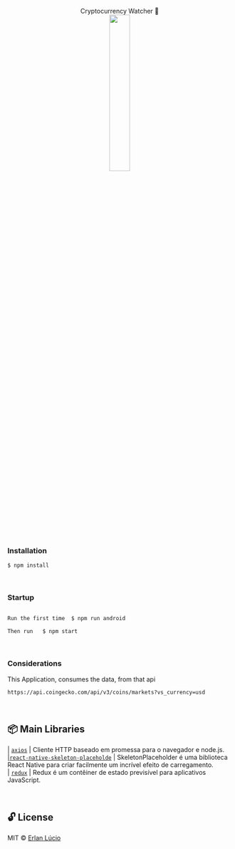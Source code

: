  <p align="center">
 Cryptocurrency Watcher 🤔
  
<br>
<img src="https://user-images.githubusercontent.com/47280551/77914688-b06a1c80-726c-11ea-987a-413eacb269c8.gif" width="30%"/>
<br>

### Installation

```bash
$ npm install
```

<br>

### Startup

```bash

Run the first time  $ npm run android

Then run   $ npm start
```

<br>

### Considerations

This Application, consumes the data, from that api

```bash
https://api.coingecko.com/api/v3/coins/markets?vs_currency=usd
```

<br>

## 📦 Main Libraries

| [`axios`](https://www.npmjs.com/package/axios) | Cliente HTTP baseado em promessa para o navegador e node.js.<br>
|[`react-native-skeleton-placeholde`](https://www.npmjs.com/package/react-native-skeleton-placeholder) | SkeletonPlaceholder é uma biblioteca React Native para criar facilmente um incrível efeito de carregamento.<br>
| [`redux`](https://www.npmjs.com/package/redux) | Redux é um contêiner de estado previsível para aplicativos JavaScript.

<br>

## 🔓 License

MIT © [Erlan Lúcio](https://br.linkedin.com/in/erlan-lucio)
